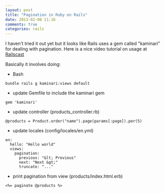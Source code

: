 ```yaml
---
layout: post
title: "Pagination in Ruby on Rails"
date: 2013-02-08 11:16
comments: true
categories: rails
---
```


I haven't tried it out yet but it looks like Rails uses a gem called "kaminari" for dealing with pagination.
Here is a nice video tutorial on usage at [Railscast](http://railscasts.com/episodes/254-pagination-with-kaminari)

Basically it involves doing:

- Bash

`
bundle
rails g kaminari:views default
`

- update Gemfile to include the kaminari gem

`
gem 'kaminari'
`

- update controller (products_controller.rb)

`
@products = Product.order("name").page(params[:page]).per(5)
`

- update locales (config/locales/en.yml)

```
en:
  hello: "Hello world"
  views:
    pagination:
      previous: "&lt; Previous"
      next: "Next &gt;"
      truncate: "..."
```

- print pagination from view (products/index.html.erb)

`
<%= paginate @products %>
`
